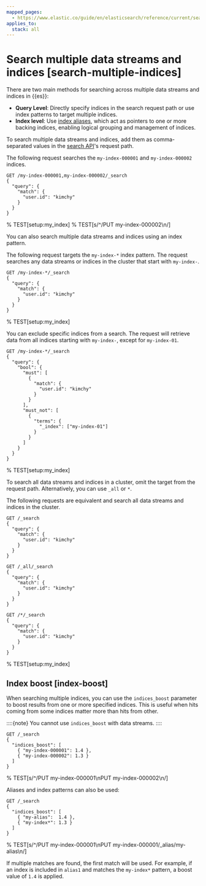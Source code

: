 ```yaml
---
mapped_pages:
  - https://www.elastic.co/guide/en/elasticsearch/reference/current/search-multiple-indices.html
applies_to:
  stack: all
---
```


# Search multiple data streams and indices [search-multiple-indices]

There are two main methods for searching across multiple data streams and indices in {{es}}:

* **Query Level**: Directly specify indices in the search request path or use index patterns to target multiple indices.
* **Index level**: Use [index aliases](docs-content://manage-data/data-store/aliases.md), which act as pointers to one or more backing indices, enabling logical grouping and management of indices.

To search multiple data streams and indices, add them as comma-separated values in the [search API](https://www.elastic.co/docs/api/doc/elasticsearch/operation/operation-search)'s request path.

The following request searches the `my-index-000001` and `my-index-000002` indices.

```console
GET /my-index-000001,my-index-000002/_search
{
  "query": {
    "match": {
      "user.id": "kimchy"
    }
  }
}
```
%  TEST[setup:my_index]
%  TEST[s/^/PUT my-index-000002\n/]

You can also search multiple data streams and indices using an index pattern.

The following request targets the `my-index-*` index pattern. The request searches any data streams or indices in the cluster that start with `my-index-`.

```console
GET /my-index-*/_search
{
  "query": {
    "match": {
      "user.id": "kimchy"
    }
  }
}
```
%  TEST[setup:my_index]

You can exclude specific indices from a search. The request will retrieve data from all indices starting with `my-index-`, except for `my-index-01`.

```console
GET /my-index-*/_search
{
  "query": {
    "bool": {
      "must": [
        {
          "match": {
            "user.id": "kimchy"
          }
        }
      ],
      "must_not": [
        {
          "terms": {
            "_index": ["my-index-01"]
          }
        }
      ]
    }
  }
}
```
%  TEST[setup:my_index]

To search all data streams and indices in a cluster, omit the target from the request path. Alternatively, you can use `_all` or `*`.

The following requests are equivalent and search all data streams and indices in the cluster.

```console
GET /_search
{
  "query": {
    "match": {
      "user.id": "kimchy"
    }
  }
}

GET /_all/_search
{
  "query": {
    "match": {
      "user.id": "kimchy"
    }
  }
}

GET /*/_search
{
  "query": {
    "match": {
      "user.id": "kimchy"
    }
  }
}
```
%  TEST[setup:my_index]


## Index boost [index-boost]

When searching multiple indices, you can use the `indices_boost` parameter to boost results from one or more specified indices. This is useful when hits coming from some indices matter more than hits from other.

::::{note}
You cannot use `indices_boost` with data streams.
::::


```console
GET /_search
{
  "indices_boost": [
    { "my-index-000001": 1.4 },
    { "my-index-000002": 1.3 }
  ]
}
```
%  TEST[s/^/PUT my-index-000001\nPUT my-index-000002\n/]

Aliases and index patterns can also be used:

```console
GET /_search
{
  "indices_boost": [
    { "my-alias":  1.4 },
    { "my-index*": 1.3 }
  ]
}
```
%  TEST[s/^/PUT my-index-000001\nPUT my-index-000001/_alias/my-alias\n/]

If multiple matches are found, the first match will be used. For example, if an index is included in `alias1` and matches the `my-index*` pattern, a boost value of `1.4` is applied.

